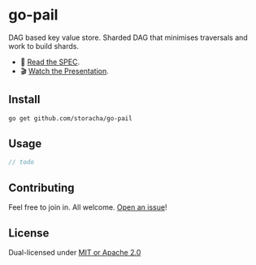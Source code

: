 # go-pail

DAG based key value store. Sharded DAG that minimises traversals and work to build shards.

* 📖 [Read the SPEC](https://github.com/web3-storage/specs/blob/4163e28d7e6a7c44cff68db9d9bffb9b37707dc6/pail.md).
* 🎬 [Watch the Presentation](https://youtu.be/f-BrtpYKZfg).

## Install

```sh
go get github.com/storacha/go-pail
```

## Usage

```go
// todo
```

## Contributing

Feel free to join in. All welcome. [Open an issue](https://github.com/storacha/go-pail/issues)!

## License

Dual-licensed under [MIT or Apache 2.0](https://github.com/storacha/go-pail/blob/main/LICENSE.md)
